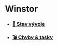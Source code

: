 # Winstor

* ### [🎯 Stav vývoje](https://github.com/orgs/WinstorApps/projects/2)
* ### [💣 Chyby & tasky](https://github.com/WinstorApps/winstor/issues)
